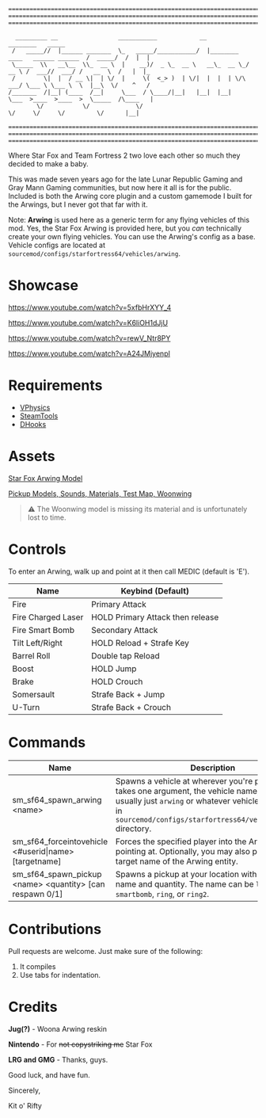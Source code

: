 ```
=============================================================================================================
=============================================================================================================
=============================================================================================================

  _________ __                 ___________            __                                   ________   _____  
 /   _____//  |______ _______  \_   _____/___________/  |________   ____   ______ ______  /  _____/  /  |  | 
 \_____  \\   __\__  \\_  __ \  |    __)/  _ \_  __ \   __\_  __ \_/ __ \ /  ___//  ___/ /   __  \  /   |  |_
 /        \|  |  / __ \|  | \/  |     \(  <_> )  | \/|  |  |  | \/\  ___/ \___ \ \___ \  \  |__\  \/    ^   /
/_______  /|__| (____  /__|     \___  / \____/|__|   |__|  |__|    \___  >____  >____  >  \_____  /\____   | 
        \/           \/             \/                                 \/     \/     \/         \/      |__| 

=============================================================================================================
=============================================================================================================
=============================================================================================================
```

Where Star Fox and Team Fortress 2 two love each other so much they decided to make a baby.

This was made seven years ago for the late Lunar Republic Gaming and Gray Mann Gaming communities, but now here it all is for the public. Included is both the Arwing core plugin and a custom gamemode I built for the Arwings, but I never got that far with it.

Note: **Arwing** is used here as a generic term for any flying vehicles of this mod. Yes, the Star Fox Arwing is provided here, but you *can* technically create your own flying vehicles. You can use the Arwing's config as a base. Vehicle configs are located at `sourcemod/configs/starfortress64/vehicles/arwing`.

# Showcase
https://www.youtube.com/watch?v=5xfbHrXYY_4

https://www.youtube.com/watch?v=K6liOH1dJjU

https://www.youtube.com/watch?v=rewV_Ntr8PY

https://www.youtube.com/watch?v=A24JMjyenpI

# Requirements
- [VPhysics](https://forums.alliedmods.net/showthread.php?t=136350)
- [SteamTools](https://builds.limetech.io/?p=steamtools)
- [DHooks](https://github.com/peace-maker/DHooks2/releases)

# Assets
[Star Fox Arwing Model](https://garrysmods.org/download/17957/arwingzip)

[Pickup Models, Sounds, Materials, Test Map, Woonwing](https://drive.google.com/file/d/1auuQE4MMv8O-_sLSpEzukK9l5_EUv3p6/view?usp=sharing)
> :warning: The Woonwing model is missing its material and is unfortunately lost to time.

# Controls
To enter an Arwing, walk up and point at it then call MEDIC (default is 'E').

| Name | Keybind (Default) |
| --- | --- |
| Fire | Primary Attack |
| Fire Charged Laser | HOLD Primary Attack then release |
| Fire Smart Bomb | Secondary Attack |
| Tilt Left/Right | HOLD Reload + Strafe Key |
| Barrel Roll | Double tap Reload |
| Boost | HOLD Jump |
| Brake | HOLD Crouch |
| Somersault | Strafe Back + Jump |
| U-Turn | Strafe Back + Crouch |

# Commands
| Name | Description | Admin Flags |
| --- | --- | --- |
| sm_sf64_spawn_arwing \<name\> | Spawns a vehicle at wherever you're pointing. This takes one argument, the vehicle name, which is usually just `arwing` or whatever vehicles are defined in `sourcemod/configs/starfortress64/vehicles/arwing` directory. | ADMFLAG_CHEATS |
| sm_sf64_forceintovehicle <#userid\|name> \[targetname\] | Forces the specified player into the Arwing you're pointing at. Optionally, you may also provide a target name of the Arwing entity. | ADMFLAG_CHEATS |
| sm_sf64_spawn_pickup \<name\> \<quantity\> \[can respawn 0/1\] | Spawns a pickup at your location with the provided name and quantity. The name can be `laser`, `smartbomb`, `ring`, or `ring2`. | ADMFLAG_CHEATS |

# Contributions
Pull requests are welcome. Just make sure of the following: 
1. It compiles
2. Use tabs for indentation.

# Credits

**Jug(?)** - Woona Arwing reskin

**Nintendo** - For ~~not copystriking me~~ Star Fox

**LRG and GMG** - Thanks, guys.

Good luck, and have fun.

Sincerely,

Kit o' Rifty
